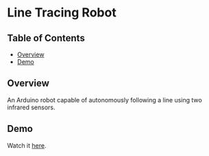 # Line Tracing Robot

## Table of Contents
- [Overview](#overview)
- [Demo](#demo)

## Overview
An Arduino robot capable of autonomously following a line using two infrared sensors.

## Demo
Watch it [here](https://drive.google.com/file/d/1RwhP9BEanwSBwOztZSmTLn8zMmNQciCd/view?usp=sharing).

